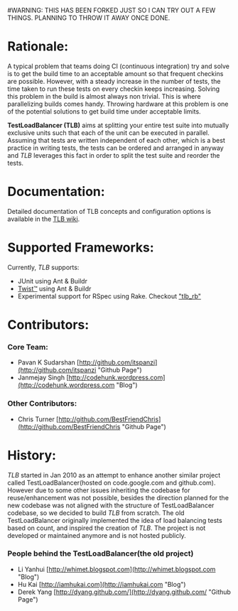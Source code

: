 #WARNING: THIS HAS BEEN FORKED JUST SO I CAN TRY OUT A FEW THINGS. PLANNING TO THROW IT AWAY ONCE DONE. 
# Rationale:
A typical problem that teams doing CI (continuous integration) try and solve is to get the build time to an acceptable amount so that frequent checkins are possible. However, with a steady increase in the number of tests, the time taken to run these tests on every checkin keeps increasing. Solving this problem in the build is almost always non trivial. This is where parallelizing builds comes handy. Throwing hardware at this problem is one of the potential solutions to get build time under acceptable limits.

**TestLoadBalancer (TLB)** aims at splitting your entire test suite into mutually exclusive units such that each of the unit can be executed in parallel. Assuming that tests are written independent of each other, which is a best practice in writing tests, the tests can be ordered and arranged in anyway and *TLB* leverages this fact in order to split the test suite and reorder the tests.

# Documentation:
Detailed documentation of TLB concepts and configuration options is available in the [TLB wiki](http://wiki.github.com/janmejay/tlb).

# Supported Frameworks:
Currently, *TLB* supports:

  * JUnit using Ant & Buildr
  * [Twist™](http://www.thoughtworks-studios.com/agile-test-automation "ThoughtWorks Studios - Twist") using Ant & Buildr
  * Experimental support for RSpec using Rake. Checkout ["tlb_rb"](http://github.com/janmejay/tlb_rb)

# Contributors:
### Core Team:
  * Pavan K Sudarshan [http://github.com/itspanzi](http://github.com/itspanzi "Github Page")
  * Janmejay Singh [http://codehunk.wordpress.com](http://codehunk.wordpress.com "Blog")

### Other Contributors:
  * Chris Turner [http://github.com/BestFriendChris](http://github.com/BestFriendChris "Github Page")

# History:
  *TLB* started in Jan 2010 as an attempt to enhance another similar project called TestLoadBalancer(hosted on code.google.com and github.com). However due to some other issues inheriting the codebase for reuse/enhancement was not possible, besides the direction planned for the new codebase was not aligned with the structure of TestLoadBalancer codebase, so we decided to build *TLB* from scratch. The old TestLoadBalancer originally implemented the idea of load balancing tests based on count, and inspired the creation of *TLB*. The project is not developed or maintained anymore and is not hosted publicly. 

### People behind the TestLoadBalancer(the old project)
  * Li Yanhui [http://whimet.blogspot.com](http://whimet.blogspot.com "Blog")
  * Hu Kai [http://iamhukai.com](http://iamhukai.com "Blog")
  * Derek Yang [http://dyang.github.com/](http://dyang.github.com/ "Github Page")
